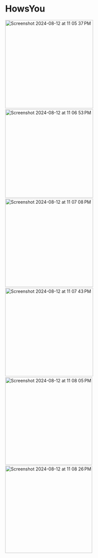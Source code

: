 # HowsYou
<img width="281" alt="Screenshot 2024-08-12 at 11 05 37 PM" src="https://github.com/user-attachments/assets/59bf48a9-bfa3-4cd0-ad16-17f3018e97a0">
&#160&#160&#160&#160
<img width="281" alt="Screenshot 2024-08-12 at 11 06 53 PM" src="https://github.com/user-attachments/assets/3cd739a3-a26c-448c-abbf-b5bc587cb52a">
&#160&#160&#160&#160
<img width="281" alt="Screenshot 2024-08-12 at 11 07 08 PM" src="https://github.com/user-attachments/assets/3c907fe0-7f87-45e4-9253-9bcc061545bd">
&#160&#160&#160&#160
&#160&#160&#160&#160
<img width="281" alt="Screenshot 2024-08-12 at 11 07 43 PM" src="https://github.com/user-attachments/assets/9b5fc271-4159-41f3-94e9-ed25dbad4aeb">
&#160&#160&#160&#160
<img width="278" alt="Screenshot 2024-08-12 at 11 08 05 PM" src="https://github.com/user-attachments/assets/bc8d6347-7d46-4022-b72b-f124d65f5aaf">
&#160&#160&#160&#160
<img width="278" alt="Screenshot 2024-08-12 at 11 08 26 PM" src="https://github.com/user-attachments/assets/22157835-1cfa-4695-9ec1-d5a506cca3ef">
